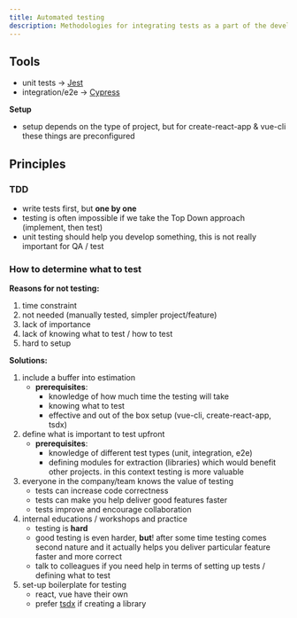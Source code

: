 ```yaml
---
title: Automated testing
description: Methodologies for integrating tests as a part of the development cycle
---
```


## Tools

- unit tests -> [Jest](https://jestjs.io/)
- integration/e2e -> [Cypress](https://www.cypress.io/)

**Setup**

- setup depends on the type of project, but for create-react-app & vue-cli these things are preconfigured

## Principles

### TDD

- write tests first, but **one by one**
- testing is often impossible if we take the Top Down approach (implement, then test)
- unit testing should help you develop something, this is not really important for QA / test

### How to determine what to test

**Reasons for not testing:**

1. time constraint
2. not needed (manually tested, simpler project/feature)
3. lack of importance
4. lack of knowing what to test / how to test
5. hard to setup

**Solutions:**

1. include a buffer into estimation
   - **prerequisites**:
     - knowledge of how much time the testing will take
     - knowing what to test
     - effective and out of the box setup (vue-cli, create-react-app, tsdx)
2. define what is important to test upfront
   - **prerequisites**:
     - knowledge of different test types (unit, integration, e2e)
     - defining modules for extraction (libraries) which would benefit other projects. in this context testing is
       more valuable
3. everyone in the company/team knows the value of testing
   - tests can increase code correctness
   - tests can make you help deliver good features faster
   - tests improve and encourage collaboration
4. internal educations / workshops and practice
   - testing is **hard**
   - good testing is even harder, **but**! after some time testing comes second nature and it actually helps you
     deliver particular feature faster and more correct
   - talk to colleagues if you need help in terms of setting up tests / defining what to test
5. set-up boilerplate for testing
   - react, vue have their own
   - prefer [tsdx](https://github.com/jaredpalmer/tsdx) if creating a library
